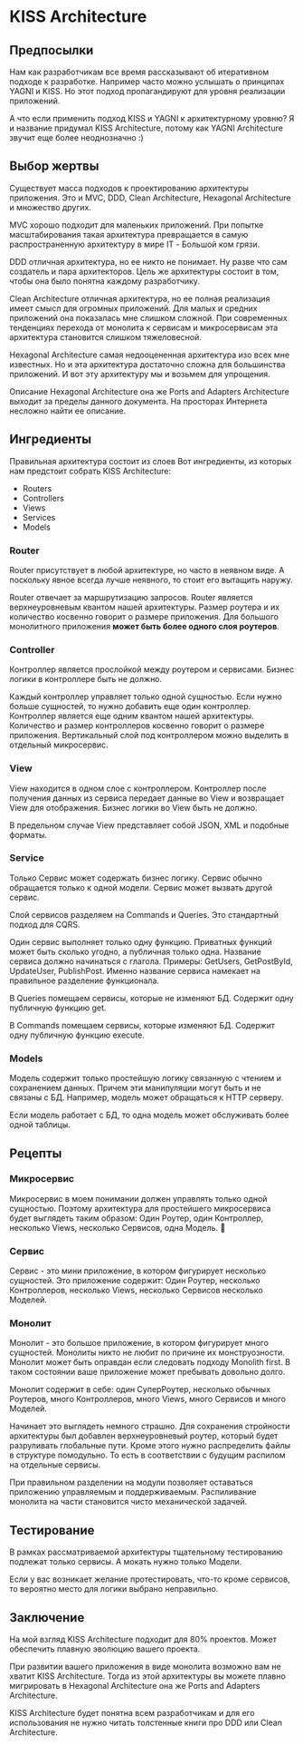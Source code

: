 # KISS Architecture

## Предпосылки
Нам как разработчикам все время рассказывают об итеративном подходе к разработке. Например часто можно услышать о принципах YAGNI и KISS. Но этот подход пропагандируют для уровня реализации приложений.

А что если применить подход KISS и YAGNI к архитектурному уровню?
Я и название придумал KISS Architecture, потому как YAGNI Architecture звучит еще более неоднозначно :) 


## Выбор жертвы
Существует масса подходов к проектированию архитектуры приложения. Это и MVC, DDD, Clean Architecture, Hexagonal Architecture и множество других. 

MVC хорошо подходит для маленьких приложений. При попытке масштабирования такая архитектура превращается в самую распространенную архитектуру в мире IT - Большой ком грязи.

DDD отличная архитектура, но ее никто не понимает. Ну разве что сам создатель и пара архитекторов. Цель же архитектуры состоит в том, чтобы она было понятна каждому разработчику.

Clean Architecture отличная архитектура, но ее полная реализация имеет смысл для огромных приложений. Для малых и средних приложений она показалась мне слишком сложной. При современных тенденциях перехода от монолита к сервисам и микросервисам  эта архитектура становится слишком тяжеловесной.

Hexagonal Architecture самая недооцененная архитектура изо всех мне известных. Но и эта архитектура достаточно сложна для большинства приложений. И вот эту архитектуру мы и возьмем для упрощения.

Описание Hexagonal Architecture она же Ports and Adapters Architecture выходит за пределы данного документа. На просторах Интернета несложно найти ее описание.

## Ингредиенты
Правильная архитектура состоит из слоев
Вот ингредиенты, из которых нам предстоит собрать KISS Architecture:
- Routers
- Controllers
- Views
- Services
- Models

### Router
Router присутствует в любой архитектуре, но часто в неявном виде. А поскольку явное всегда лучше неявного, то стоит его вытащить наружу.

Router отвечает за маршрутизацию запросов. Router является верхнеуровневым квантом нашей архитектуры. Размер роутера и их количество косвенно говорит о размере приложения. Для большого монолитного приложения **может быть более одного слоя роутеров**.

### Controller
Контроллер является прослойкой между роутером и сервисами. Бизнес логики в контроллере быть не должно.

Каждый контроллер управляет только одной сущностью. Если нужно больше сущностей, то нужно добавить еще один контроллер. Контроллер является еще одним квантом нашей архитектуры. Количество и размер контроллеров косвенно говорит о размере приложения. Вертикальный слой под контроллером можно выделить в отдельный микросервис.


### View
View находится в одном слое с контроллером. Контроллер после получения данных из сервиса передает данные во View и возвращает View для отображения. Бизнес логики во View быть не должно.

В предельном случае View представляет собой JSON, XML и подобные форматы.

### Service
Только Сервис может содержать бизнес логику. Сервис обычно обращается только к одной модели. Сервис может вызвать другой сервис.

Слой сервисов разделяем на Commands и Queries. Это стандартный подход для CQRS.

Один сервис выполняет только одну функцию. Приватных функций может быть сколько угодно, а публичная только одна. Название сервиса должно начинаться с глагола. Примеры: GetUsers, GetPostById, UpdateUser, PublishPost. Именно название сервиса намекает на правильное разделение функционала.

В Queries помещаем сервисы, которые не изменяют БД. Содержит одну публичную функцию get.

В Commands помещаем сервисы, которые изменяют БД. Содержит одну публичную функцию execute.

### Models
Модель содержит только простейшую логику связанную с чтением и сохранением данных. Причем эти манипуляции могут быть и не связаны с БД. Например, модель может обращаться к HTTP серверу.

Если модель работает с БД, то одна модель может обслуживать более одной таблицы.

## Рецепты
### Микросервис
Микросервис в моем понимании должен управлять только одной сущностью. Поэтому архитектура для простейшего микросервиса будет выглядеть таким образом:
Один Роутер, один Контроллер, несколько Views, несколько Сервисов, одна Модель.

### Сервис
Сервис - это мини приложение, в котором фигурирует несколько сущностей. Это приложение содержит:
Один Роутер, несколько Контроллеров, несколько Views, несколько Сервисов несколько Моделей.

### Монолит
Монолит - это большое приложение, в котором фигурирует много сущностей. Монолиты никто не любит по причине их монструозности. Монолит может быть оправдан если следовать подходу Monolith first. В таком состоянии ваше приложение может пребывать довольно долго.

Монолит содержит в себе:
один СуперРоутер, несколько обычных Роутеров, много Контроллеров, много Views, много Сервисов и много Моделей.

Начинает это выглядеть немного страшно. Для сохранения стройности архитектуры был добавлен верхнеуровневый роутер, который будет разруливать глобальные пути. Кроме этого нужно распределить файлы в структуре помодульно. То есть в соответствии с будущим распилом на отдельные сервисы.

При правильном разделении на модули позволяет оставаться приложению управляемым и поддерживаемым. Распиливание монолита на части становится чисто механической задачей.

## Тестирование
В рамках рассматриваемой архитектуры тщательному тестированию подлежат только сервисы. А мокать нужно только Модели.

Если у вас возникает желание протестировать, что-то кроме сервисов, то вероятно место для логики выбрано неправильно.

## Заключение
На мой взгляд KISS Architecture подходит для 80% проектов. Может обеспечить плавную эволюцию вашего проекта.

При развитии вашего приложения в виде монолита возможно вам не хватит KISS Architecture. Тогда из этой архитектуры вы можете плавно мигрировать в Hexagonal Architecture она же Ports and Adapters Architecture.

KISS Architecture будет понятна всем разработчикам и для его использования не нужно читать толстенные книги про DDD или Clean Architecture.
